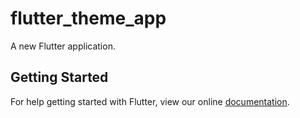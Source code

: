 # flutter_theme_app

A new Flutter application.

## Getting Started

For help getting started with Flutter, view our online
[documentation](https://flutter.io/).
